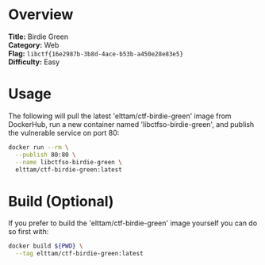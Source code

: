 # Overview

**Title:** Birdie Green  
**Category:** Web  
**Flag:** `libctf{16e2987b-3b8d-4ace-b53b-a450e28e83e5}`  
**Difficulty:** Easy

# Usage

The following will pull the latest 'elttam/ctf-birdie-green' image from DockerHub, run a new container named 'libctfso-birdie-green', and publish the vulnerable service on port 80:

```sh
docker run --rm \
  --publish 80:80 \
  --name libctfso-birdie-green \
  elttam/ctf-birdie-green:latest
```

# Build (Optional)

If you prefer to build the 'elttam/ctf-birdie-green' image yourself you can do so first with:

```sh
docker build ${PWD} \
  --tag elttam/ctf-birdie-green:latest
```
